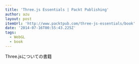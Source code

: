 ```yaml
---
title: 'Three.js Essentials | Packt Publishing'
author: azu
layout: post
itemUrl: 'http://www.packtpub.com/three-js-essentials/book'
date: '2014-07-16T00:55:43.225Z'
tags:
  - WebGL
  - book
---
```

Three.jsについての書籍
